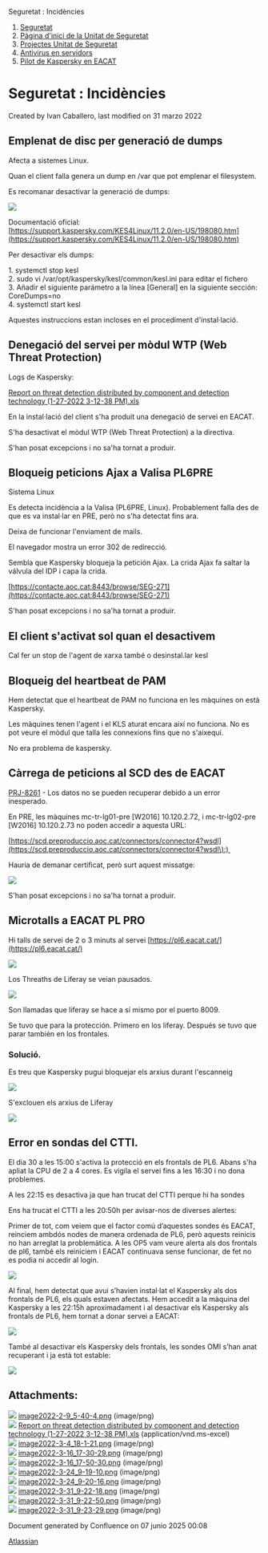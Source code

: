 Seguretat : Incidències  

1.  [Seguretat](index.md)
2.  [Pàgina d'inici de la Unitat de Seguretat](15368362.md)
3.  [Projectes Unitat de Seguretat](Projectes-Unitat-de-Seguretat_41517821.md)
4.  [Antivirus en servidors](Antivirus-en-servidors_64980041.md)
5.  [Pilot de Kaspersky en EACAT](Pilot-de-Kaspersky-en-EACAT_64980047.md)

Seguretat : Incidències
=======================

Created by Ivan Caballero, last modified on 31 marzo 2022

Emplenat de disc per generació de dumps
---------------------------------------

Afecta a sistemes Linux.

Quan el client falla genera un dump en /var que pot emplenar el filesystem.

Es recomanar desactivar la generació de dumps:

![](attachments/64980049/64980050.png)

Documentació oficial:  [https://support.kaspersky.com/KES4Linux/11.2.0/en-US/198080.htm](https://support.kaspersky.com/KES4Linux/11.2.0/en-US/198080.htm)

Per desactivar els dumps:

1\. systemctl stop kesl  
2\. sudo vi /var/opt/kaspersky/kesl/common/kesl.ini para editar el fichero  
3\. Añadir el siguiente parámetro a la línea \[General\] en la siguiente sección:  
CoreDumps=no  
4\. systemctl start kesl

Aquestes instruccions estan incloses en el procediment d'instal·lació.

Denegació del servei per mòdul WTP (Web Threat Protection)
----------------------------------------------------------

Logs de Kaspersky:

[Report on threat detection distributed by component and detection technology (1-27-2022 3-12-38 PM).xls](attachments/64980049/64980051.xls)

En la instal·lació del client s'ha produit una denegació de servei en EACAT.

S'ha desactivat el mòdul WTP (Web Threat Protection) a la directiva.

S'han posat excepcions i no sa'ha tornat a produir.

Bloqueig peticions Ajax a Valisa PL6PRE
---------------------------------------

Sistema Linux

Es detecta incidència a la Valisa (PL6PRE, Linux). Probablement falla des de que es va instal·lar en PRE, però no s'ha detectat fins ara.

Deixa de funcionar l'enviament de mails.

El navegador mostra un error 302 de redirecció.

Sembla que Kaspersky bloqueja la petición Ajax. La crida Ajax fa saltar la válvula del IDP i capa la crida.

[https://contacte.aoc.cat:8443/browse/SEG-271](https://contacte.aoc.cat:8443/browse/SEG-271)

S'han posat excepcions i no sa'ha tornat a produir.

El client s'activat sol quan el desactivem
------------------------------------------

Cal fer un stop de l'agent de xarxa també o desinstal.lar kesl

Bloqueig del heartbeat de PAM
-----------------------------

Hem detectat que el heartbeat de PAM no funciona en les màquines on està Kaspersky.

Les màquines tenen l'agent i el KLS aturat encara així no funciona. No es pot veure el mòdul que talla les connexions fins que no s'aixequi.

No era problema de kaspersky.

  

Càrrega de peticions al SCD des de EACAT
----------------------------------------

[PRJ-8261](https://contacte.aoc.cat/browse/PRJ-8261?src=confmacro) - Los datos no se pueden recuperar debido a un error inesperado.

  

En PRE, les màquines mc-tr-lg01-pre \[W2016\] 10.120.2.72, i mc-tr-lg02-pre \[W2016\] 10.120.2.73 no poden accedir a aquesta URL:

[https://scd.preproduccio.aoc.cat/connectors/connector4?wsdl](https://scd.preproduccio.aoc.cat/connectors/connector4?wsdl\):) 

Hauria de demanar certificat, però surt aquest missatge:

![](attachments/64980049/64980579.png)

S'han posat excepcions i no sa'ha tornat a produir.

Microtalls a EACAT PL PRO
-------------------------

Hi talls de servei de 2 o 3 minuts al servei [https://pl6.eacat.cat/](https://pl6.eacat.cat/)

![](attachments/64980049/64980733.png)

  

Los Threaths de Liferay se veian pausados.

![](attachments/64980049/64980735.png)

  

Son llamadas que liferay se hace a sí mismo por el puerto 8009.

Se tuvo que para la protección. Primero en los liferay. Después se tuvo que parar también en los frontales.

  

### Solució.

Es treu que Kaspersky pugui bloquejar els arxius durant l'escanneig

![](attachments/64980049/64980783.png)

  

S'exclouen els arxius de Liferay

![](attachments/64980049/64980784.png)

  

  

Error en sondas del CTTI.
-------------------------

El dia 30 a les 15:00 s'activa la protecció en els frontals de PL6. Abans s'ha apliat la CPU de 2 a 4 cores. Es vigila el servei fins a les 16:30 i no dona problemes.

A les 22:15 es desactiva ja que han trucat del CTTI perque hi ha sondes 

  

  

Ens ha trucat el CTTI a les 20:50h per avisar-nos de diverses alertes:

Primer de tot, com veiem que el factor comú d’aquestes sondes és EACAT, reinciem ambdós nodes de manera ordenada de PL6, però aquests reinicis no han arreglat la problemàtica. A les OP5 vam veure alerta als dos frontals de pl6, també els reiniciem i EACAT continuava sense funcionar, de fet no es podia ni accedir al login.

![](attachments/64980049/64980854.png)

Al final, hem detectat que avui s’havien instal·lat el Kaspersky als dos frontals de PL6, els quals estaven afectats. Hem accedit a la màquina del Kaspersky a les 22:15h aproximadament i al desactivar els Kaspersky als frontals de PL6, hem tornat a donar servei a EACAT:

![](attachments/64980049/64980855.png)

També al desactivar els Kaspersky dels frontals, les sondes OMI s’han anat recuperant i ja està tot estable:

![](attachments/64980049/64980856.png)

  

Attachments:
------------

![](images/icons/bullet_blue.gif) [image2022-2-9\_5-40-4.png](attachments/64980049/64980050.png) (image/png)  
![](images/icons/bullet_blue.gif) [Report on threat detection distributed by component and detection technology (1-27-2022 3-12-38 PM).xls](attachments/64980049/64980051.xls) (application/vnd.ms-excel)  
![](images/icons/bullet_blue.gif) [image2022-3-4\_18-1-21.png](attachments/64980049/64980579.png) (image/png)  
![](images/icons/bullet_blue.gif) [image2022-3-16\_17-30-29.png](attachments/64980049/64980733.png) (image/png)  
![](images/icons/bullet_blue.gif) [image2022-3-16\_17-50-30.png](attachments/64980049/64980735.png) (image/png)  
![](images/icons/bullet_blue.gif) [image2022-3-24\_9-19-10.png](attachments/64980049/64980783.png) (image/png)  
![](images/icons/bullet_blue.gif) [image2022-3-24\_9-20-16.png](attachments/64980049/64980784.png) (image/png)  
![](images/icons/bullet_blue.gif) [image2022-3-31\_9-22-18.png](attachments/64980049/64980854.png) (image/png)  
![](images/icons/bullet_blue.gif) [image2022-3-31\_9-22-50.png](attachments/64980049/64980855.png) (image/png)  
![](images/icons/bullet_blue.gif) [image2022-3-31\_9-23-29.png](attachments/64980049/64980856.png) (image/png)  

Document generated by Confluence on 07 junio 2025 00:08

[Atlassian](http://www.atlassian.com/)